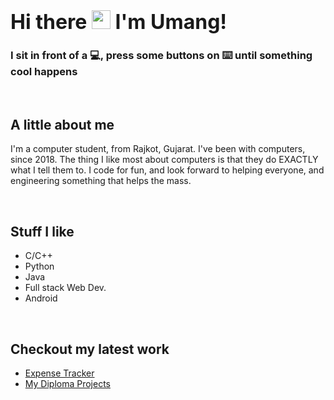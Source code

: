 <h1><font size="6">Hi there <img src="https://media.giphy.com/media/hvRJCLFzcasrR4ia7z/giphy.gif" width="30px"> I'm Umang!</font></h1>

<h3>I sit in front of a 💻, press some buttons on ⌨️ until something<br>cool happens</h3>

<br>

## A little about me

I'm a computer student, from Rajkot, Gujarat. I've been with computers, since 2018. The thing I like most about computers is that they do EXACTLY what I tell them to. I code for fun, and look forward to helping everyone, and engineering something that helps the mass.

<br>

## Stuff I like
 * C/C++
 * Python
 * Java
 * Full stack Web Dev.
 * Android

<br>

## Checkout my latest work
- [Expense Tracker](https://github.com/umgamrania/expense-tracker)
- [My Diploma Projects](https://github.com/umgamrania/Diploma-projects)
